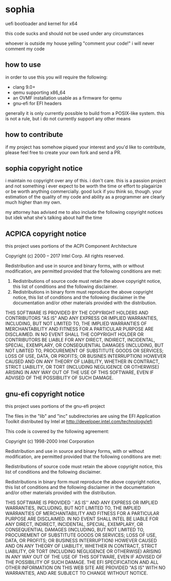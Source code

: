 # sophia
uefi bootloader and kernel for x64

this code sucks and should not be used under any circumstances

whoever is outside my house yelling "comment your code!" i will never comment my code

## how to use

in order to use this you will require the following:

- clang 9.0+
- qemu supporting x86\_64
- an OVMF installation usable as a firmware for qemu
- gnu-efi for EFI headers

generally it is only currently possible to build from a POSIX-like system.
this is not a rule, but i do not currently support any other means

## how to contribute

if my project has somehow piqued your interest and you'd like to contribute,
please feel free to create your own fork and send a PR.

## sophia copyright notice

i maintain no copyright over any of this. i don't care. this is a passion project
and not something i ever expect to be worth the time or effort to plagairize or
be worth anything commercially. good luck if you think so, though. your estimation
of the quality of my code and ability as a programmer are clearly much higher than
my own.

my attorney has advised me to also include the following copyright notices but
idek what she's talking about half the time

## ACPICA copyright notice

this project uses portions of the ACPI Component Architecture

Copyright (c) 2000 – 2017 Intel Corp.
All rights reserved.

Redistribution and use in source and binary forms, with or without modification, are permitted
provided that the following conditions are met:

1. Redistributions of source code must retain the above copyright notice, this list of conditions
and the following disclaimer.
2. Redistributions in binary form must reproduce the above copyright notice, this list of conditions
and the following disclaimer in the documentation and/or other materials provided with the distribution.

THIS SOFTWARE IS PROVIDED BY THE COPYRIGHT HOLDERS AND CONTRIBUTORS "AS IS"
AND ANY EXPRESS OR IMPLIED WARRANTIES, INCLUDING, BUT NOT LIMITED TO, THE
IMPLIED WARRANTIES OF MERCHANTABILITY AND FITNESS FOR A PARTICULAR PURPOSE
ARE DISCLAIMED. IN NO EVENT SHALL THE COPYRIGHT HOLDER OR CONTRIBUTORS BE
LIABLE FOR ANY DIRECT, INDIRECT, INCIDENTAL, SPECIAL, EXEMPLARY, OR
CONSEQUENTIAL DAMAGES (INCLUDING, BUT NOT LIMITED TO, PROCUREMENT OF
SUBSTITUTE GOODS OR SERVICES; LOSS OF USE, DATA, OR PROFITS; OR BUSINES
INTERRUPTION) HOWEVER CAUSED AND ON ANY THEORY OF LIABILITY, WHETHER IN
CONTRACT, STRICT LIABILITY, OR TORT (INCLUDING NEGLIGENCE OR OTHERWISE)
ARISING IN ANY WAY OUT OF THE USE OF THIS SOFTWARE, EVEN IF ADVISED OF THE
POSSIBILITY OF SUCH DAMAGE.

## gnu-efi copyright notice

this project uses portions of the gnu-efi project

The files in the "lib" and "inc" subdirectories are using the EFI Application 
Toolkit distributed by Intel at http://developer.intel.com/technology/efi

This code is covered by the following agreement:

Copyright (c) 1998-2000 Intel Corporation

Redistribution and use in source and binary forms, with or without modification, are permitted
provided that the following conditions are met:

Redistributions of source code must retain the above copyright notice, this list of conditions and
the following disclaimer.

Redistributions in binary form must reproduce the above copyright notice, this list of conditions
and the following disclaimer in the documentation and/or other materials provided with the
distribution.

THIS SOFTWARE IS PROVIDED ``AS IS'' AND ANY EXPRESS OR IMPLIED WARRANTIES,
INCLUDING, BUT NOT LIMITED TO, THE IMPLIED WARRANTIES OF MERCHANTABILITY AND
FITNESS FOR A PARTICULAR PURPOSE ARE DISCLAIMED. IN NO EVENT SHALL INTEL BE
LIABLE FOR ANY DIRECT, INDIRECT, INCIDENTAL, SPECIAL, EXEMPLARY, OR
CONSEQUENTIAL DAMAGES (INCLUDING, BUT NOT LIMITED TO, PROCUREMENT OF
SUBSTITUTE GOODS OR SERVICES; LOSS OF USE, DATA, OR PROFITS; OR BUSINESS
INTERRUPTION) HOWEVER CAUSED AND ON ANY THEORY OF LIABILITY, WHETHER IN
CONTRACT, STRICT LIABILITY, OR TORT (INCLUDING NEGLIGENCE OR OTHERWISE)
ARISING IN ANY WAY OUT OF THE USE OF THIS SOFTWARE, EVEN IF ADVISED OF THE
POSSIBILITY OF SUCH DAMAGE. THE EFI SPECIFICATION AND ALL OTHER INFORMATION
ON THIS WEB SITE ARE PROVIDED "AS IS" WITH NO WARRANTIES, AND ARE SUBJECT
TO CHANGE WITHOUT NOTICE.

